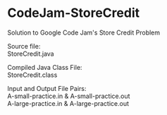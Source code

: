 # CodeJam-StoreCredit  
Solution to Google Code Jam's Store Credit Problem  
  
Source file:  
StoreCredit.java  
  
Compiled Java Class File:  
StoreCredit.class  
  
Input and Output File Pairs:  
A-small-practice.in & A-small-practice.out  
A-large-practice.in & A-large-practice.out
